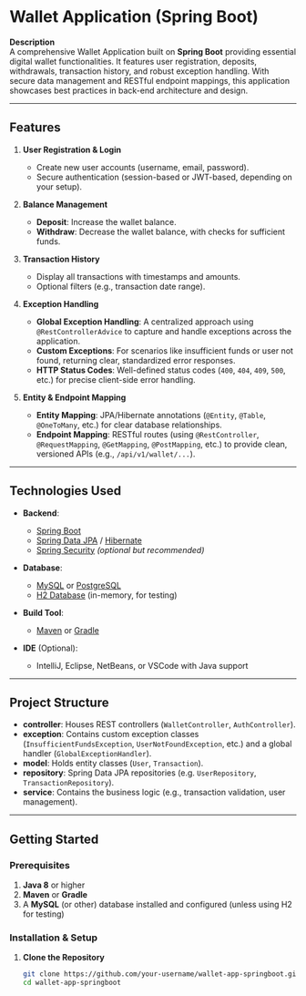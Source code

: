 # Wallet Application (Spring Boot)

**Description**  
A comprehensive Wallet Application built on **Spring Boot** providing essential digital wallet functionalities. It features user registration, deposits, withdrawals, transaction history, and robust exception handling. With secure data management and RESTful endpoint mappings, this application showcases best practices in back-end architecture and design.

---

## Features

1. **User Registration & Login**  
   - Create new user accounts (username, email, password).  
   - Secure authentication (session-based or JWT-based, depending on your setup).

2. **Balance Management**  
   - **Deposit**: Increase the wallet balance.  
   - **Withdraw**: Decrease the wallet balance, with checks for sufficient funds.

3. **Transaction History**  
   - Display all transactions with timestamps and amounts.  
   - Optional filters (e.g., transaction date range).

4. **Exception Handling**  
   - **Global Exception Handling**: A centralized approach using `@RestControllerAdvice` to capture and handle exceptions across the application.  
   - **Custom Exceptions**: For scenarios like insufficient funds or user not found, returning clear, standardized error responses.  
   - **HTTP Status Codes**: Well-defined status codes (`400`, `404`, `409`, `500`, etc.) for precise client-side error handling.

5. **Entity & Endpoint Mapping**  
   - **Entity Mapping**: JPA/Hibernate annotations (`@Entity`, `@Table`, `@OneToMany`, etc.) for clear database relationships.  
   - **Endpoint Mapping**: RESTful routes (using `@RestController`, `@RequestMapping`, `@GetMapping`, `@PostMapping`, etc.) to provide clean, versioned APIs (e.g., `/api/v1/wallet/...`).

---

## Technologies Used

- **Backend**:  
  - [Spring Boot](https://spring.io/projects/spring-boot)  
  - [Spring Data JPA](https://spring.io/projects/spring-data-jpa) / [Hibernate](https://hibernate.org/)  
  - [Spring Security](https://spring.io/projects/spring-security) *(optional but recommended)*  

- **Database**:  
  - [MySQL](https://www.mysql.com/) or [PostgreSQL](https://www.postgresql.org/)  
  - [H2 Database](https://www.h2database.com/) (in-memory, for testing)  

- **Build Tool**:  
  - [Maven](https://maven.apache.org/) or [Gradle](https://gradle.org/)

- **IDE** (Optional):  
  - IntelliJ, Eclipse, NetBeans, or VSCode with Java support

---

## Project Structure


- **controller**: Houses REST controllers (`WalletController`, `AuthController`).  
- **exception**: Contains custom exception classes (`InsufficientFundsException`, `UserNotFoundException`, etc.) and a global handler (`GlobalExceptionHandler`).  
- **model**: Holds entity classes (`User`, `Transaction`).  
- **repository**: Spring Data JPA repositories (e.g. `UserRepository`, `TransactionRepository`).  
- **service**: Contains the business logic (e.g., transaction validation, user management).  

---

## Getting Started

### Prerequisites

1. **Java 8** or higher  
2. **Maven** or **Gradle**  
3. A **MySQL** (or other) database installed and configured (unless using H2 for testing)

### Installation & Setup

1. **Clone the Repository**  
   ```bash
   git clone https://github.com/your-username/wallet-app-springboot.git
   cd wallet-app-springboot

